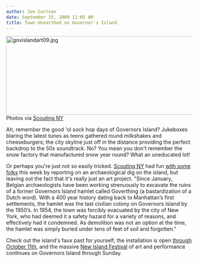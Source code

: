 ```yaml
---
author: Jen Carlson
date: September 15, 2009 11:05 AM
title: Town Unearthed on Governor's Island
---
```


<p><span class="mt-enclosure mt-enclosure-image" style="display: inline;"> <img alt="govislandart09.jpg" src="https://web.archive.org/web/20110629194123im_/http://gothamist.com/attachments/arts_jen/govislandart09.jpg" width="640" height="213" class="image-none"> </span><br>
<span class="photo_caption">Photos via <a href="https://web.archive.org/web/20110629194123/http://www.scoutingny.com/">Scouting NY</a></span></p>

<p>Ah, remember the good &apos;ol sock hop days of Governors Island? Jukeboxes blaring the latest tunes as teens gathered round milkshakes and cheeseburgers; the city skyline just off in the distance providing the perfect backdrop to the 50s soundtrack. No? You mean you don&apos;t remember the snow factory that manufactured snow year round? What an uneducated lot!</p>

<p>Or perhaps you&apos;re just not so easily tricked. <a href="https://web.archive.org/web/20110629194123/http://www.scoutingny.com/?p=1026">Scouting NY</a> had fun <a href="https://web.archive.org/web/20110629194123/http://kottke.org/09/09/buried-city-on-governors-island">with some folks</a> this week by reporting on an archaeological dig on the island, but leaving out the fact that it&apos;s really just an art project. &quot;Since January, Belgian archaeologists have been working strenuously to excavate the ruins of a former Governors Island hamlet called Goverthing (a bastardization of a Dutch word). With a 400 year history dating back to Manhattan&#x2019;s first settlements, the hamlet was the last civilian colony on Governors Island by the 1950&#x2019;s. In 1954, the town was forcibly evacuated by the city of New York, who had deemed it a safety hazard for a variety of reasons, and effectively had it condemned. As demolition was not an option at the time, the hamlet was simply buried under tens of feet of soil and forgotten.&quot; </p>

<p>Check out the island&apos;s faux past for yourself; the installation is open <a href="https://web.archive.org/web/20110629194123/http://archdig.wordpress.com/2009/07/19/open-from-september-10/">through October 11th</a>, and the massive <a href="https://web.archive.org/web/20110629194123/http://gothamist.com/2009/09/11/new_island_festival_opens_on_govern.php">New Island Festival</a> of art and performance continues on Governors Island through Sunday.</p>